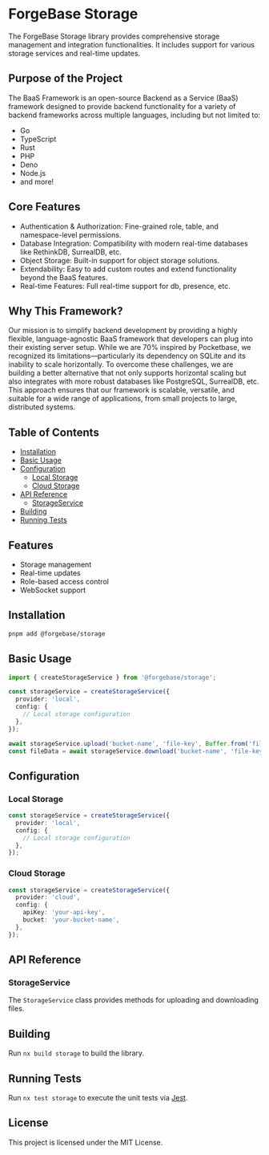 # ForgeBase Storage

The ForgeBase Storage library provides comprehensive storage management and integration functionalities. It includes support for various storage services and real-time updates.

## Purpose of the Project

The BaaS Framework is an open-source Backend as a Service (BaaS) framework designed to provide backend functionality for a variety of backend frameworks across multiple languages, including but not limited to:

- Go
- TypeScript
- Rust
- PHP
- Deno
- Node.js
- and more!

## Core Features

- Authentication & Authorization: Fine-grained role, table, and namespace-level permissions.
- Database Integration: Compatibility with modern real-time databases like RethinkDB, SurrealDB, etc.
- Object Storage: Built-in support for object storage solutions.
- Extendability: Easy to add custom routes and extend functionality beyond the BaaS features.
- Real-time Features: Full real-time support for db, presence, etc.

## Why This Framework?

Our mission is to simplify backend development by providing a highly flexible, language-agnostic BaaS framework that developers can plug into their existing server setup. While we are 70% inspired by Pocketbase, we recognized its limitations—particularly its dependency on SQLite and its inability to scale horizontally. To overcome these challenges, we are building a better alternative that not only supports horizontal scaling but also integrates with more robust databases like PostgreSQL, SurrealDB, etc. This approach ensures that our framework is scalable, versatile, and suitable for a wide range of applications, from small projects to large, distributed systems.

## Table of Contents

- [Installation](#installation)
- [Basic Usage](#basic-usage)
- [Configuration](#configuration)
  - [Local Storage](#local-storage)
  - [Cloud Storage](#cloud-storage)
- [API Reference](#api-reference)
  - [StorageService](#storageservice)
- [Building](#building)
- [Running Tests](#running-tests)

## Features

- Storage management
- Real-time updates
- Role-based access control
- WebSocket support

## Installation

```bash
pnpm add @forgebase/storage
```

## Basic Usage

```typescript
import { createStorageService } from '@forgebase/storage';

const storageService = createStorageService({
  provider: 'local',
  config: {
    // Local storage configuration
  },
});

await storageService.upload('bucket-name', 'file-key', Buffer.from('file-data'));
const fileData = await storageService.download('bucket-name', 'file-key');
```

## Configuration

### Local Storage

```typescript
const storageService = createStorageService({
  provider: 'local',
  config: {
    // Local storage configuration
  },
});
```

### Cloud Storage

```typescript
const storageService = createStorageService({
  provider: 'cloud',
  config: {
    apiKey: 'your-api-key',
    bucket: 'your-bucket-name',
  },
});
```

## API Reference

### StorageService

The `StorageService` class provides methods for uploading and downloading files.

## Building

Run `nx build storage` to build the library.

## Running Tests

Run `nx test storage` to execute the unit tests via [Jest](https://jestjs.io).

## License

This project is licensed under the MIT License.
